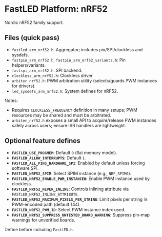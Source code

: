 # FastLED Platform: nRF52

Nordic nRF52 family support.

## Files (quick pass)
- `fastled_arm_nrf52.h`: Aggregator; includes pin/SPI/clockless and sysdefs.
- `fastpin_arm_nrf52.h`, `fastpin_arm_nrf52_variants.h`: Pin helpers/variants.
- `fastspi_arm_nrf52.h`: SPI backend.
- `clockless_arm_nrf52.h`: Clockless driver.
- `arbiter_nrf52.h`: PWM arbitration utility (selects/guards PWM instances for drivers).
- `led_sysdefs_arm_nrf52.h`: System defines for nRF52.

Notes:
- Requires `CLOCKLESS_FREQUENCY` definition in many setups; PWM resources may be shared and must be arbitrated.
 - `arbiter_nrf52.h` exposes a small API to acquire/release PWM instances safely across users; ensure ISR handlers are lightweight.

## Optional feature defines

- **`FASTLED_USE_PROGMEM`**: Default `0` (flat memory model).
- **`FASTLED_ALLOW_INTERRUPTS`**: Default `1`.
- **`FASTLED_ALL_PINS_HARDWARE_SPI`**: Enabled by default unless forcing software SPI.
- **`FASTLED_NRF52_SPIM`**: Select SPIM instance (e.g., `NRF_SPIM0`).
- **`FASTLED_NRF52_ENABLE_PWM_INSTANCE0`**: Enable PWM instance used by clockless.
- **`FASTLED_NRF52_NEVER_INLINE`**: Controls inlining attribute via `FASTLED_NRF52_INLINE_ATTRIBUTE`.
- **`FASTLED_NRF52_MAXIMUM_PIXELS_PER_STRING`**: Limit pixels per string in PWM-encoded path (default 144).
- **`FASTLED_NRF52_PWM_ID`**: Select PWM instance index used.
- **`FASTLED_NRF52_SUPPRESS_UNTESTED_BOARD_WARNING`**: Suppress pin-map warnings for unverified boards.

Define before including `FastLED.h`.
